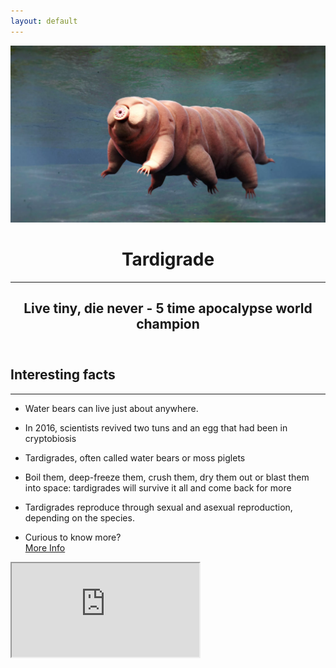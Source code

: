 ```yaml
---
layout: default
---
```


<!-- Header -->
<header class="masthead bg-primary text-white text-center">
  <div class="container">
    <img class="img-fluid mb-5 d-block mx-auto" src="img/profile.png" alt="">
    <h1 class="text-uppercase mb-0">Tardigrade</h1>
    <hr class="star-light">
    <h2 class="font-weight-light mb-0">Live tiny, die never - 5 time apocalypse world champion</h2>
  </div>
</header>

<!-- Facts -->
<section class="bg-primary text-white mb-0" id="about">
  <div class="container">
    <h2 class="text-center text-uppercase text-white">Interesting facts</h2>
    <hr class="star-light mb-5">
    <div class="row">
      <ul>
        <li>
          <p class="lead">
            <i class="glyphicon glyphicon-chevron-right"></i>
            Water bears can live just about anywhere.
          </p>
        </li>
        <li>
          <p class="lead">
            <i class="glyphicon glyphicon-chevron-right"></i>
            In 2016, scientists revived two tuns and an egg that had been in cryptobiosis
          </p>
        </li>
        <li>
          <p class="lead">
            <i class="glyphicon glyphicon-chevron-right"></i>
            Tardigrades, often called water bears or moss piglets
          </p>
        </li>
        <li>
          <p class="lead">
            <i class="glyphicon glyphicon-chevron-right"></i>
            Boil them, deep-freeze them, crush them, dry them out or blast them into space: tardigrades will survive it all and come back for more
          </p>
        </li>
        <li>
          <p class="lead">
            <i class="glyphicon glyphicon-chevron-right"></i>
            Tardigrades reproduce through sexual and asexual reproduction, depending on the species.
          </p>
        </li>
        <li>
          <p class="lead">
            <i class="glyphicon glyphicon-chevron-right"></i>
            Curious to know more?
            <br/>
            <a class="btn btn-xl btn-outline-light" href="https://www.livescience.com/57985-tardigrade-facts.html" target="_new">More Info</a>
          </p>
        </li>
      </ul>
    </div>
  </div>
</section>

<!-- Video -->
<section class="bg-primary text-white mb-0" id="about">
  <div class="container">
    <div class="embed-responsive embed-responsive-16by9">
      <iframe class="embed-responsive-item" src="https://www.youtube.com/embed/IxndOd3kmSs" allowfullscreen></iframe>
    </div>
  </div>
</section>

